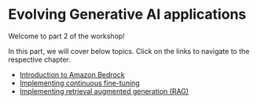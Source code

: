 # Evolving Generative AI applications

Welcome to part 2 of the workshop!

In this part, we will cover below topics. Click on the links to navigate to the respective chapter.
- [Introduction to Amazon Bedrock](/part-02/60-introduction-to-amazon-bedrock.md)
- [Implementing continuous fine-tuning](/part-02/70-continuous-fine-tuning.md)
- [Implementing retrieval augmented generation (RAG)](/part-02/80-retrieval-augmented-generation.md)
